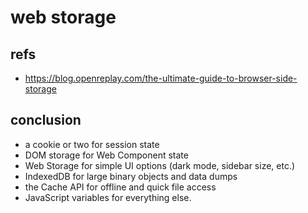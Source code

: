 # web storage

## refs

- <https://blog.openreplay.com/the-ultimate-guide-to-browser-side-storage>

## conclusion

- a cookie or two for session state
- DOM storage for Web Component state
- Web Storage for simple UI options (dark mode, sidebar size, etc.)
- IndexedDB for large binary objects and data dumps
- the Cache API for offline and quick file access
- JavaScript variables for everything else.
